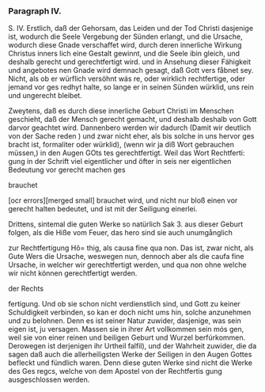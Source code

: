 


<!-- seite 292 -->
### Paragraph IV. ###

S. IV. Erstlich, daß der Gehorsam, das Leiden und der Tod Christi dasjenige ist, wodurch die Seele Vergebung der Sünden erlangt, und die Ursache, wodurch diese Gnade verschaffet wird, durch deren innerliche Wirkung Christus inners lich eine Gestalt gewinnt, und die Seele ibin gleich, und deshalb gerecht und gerechtfertigt wird. und in Ansehung dieser Fähigkeit und angebotes nen Gnade wird demnach gesagt, daß Gott vers fåbnet sey. Nicht, als ob er würflich versöhnt wás re, oder wirklich rechtfertige, oder jemand vor ges redhyt halte, so lange er in seinen Sünden würklid, uns rein und ungerecht bleibet.

Zweytens, daß es durch diese innerliche Geburt Christi im Menschen geschieht, daß der Mensch gerecht gemacht, und deshalb
 deshalb von Gott darvor geachtet wird. Dannenbero werden wir dadurch (Damit wir deutlich von der Sache reden ) und zwar nicht eher, als bis solche in uns hervor ges bracht ist, formaliter oder würklid), (wenn wir ja diß Wort gebrauchen müssen,) in den Augen GOts tes gerechtfertigt. Weil das Wort Rechtferti: gung in der Schrift viel eigentlicher und öfter in seis ner eigentlichen Bedeutung vor gerecht machen ges

brauchet
<!-- seite 293 -->

[ocr errors][merged small]
brauchet wird, und nicht nur bloß einen vor gerecht halten bedeutet, und ist mit der Seiligung einerlei.

Drittens, sintemal die guten Werke so natürlich Sak 3. aus dieser Geburt folgen, als die Hiße vom Feuer, das hero sind sie auch unumgånglich

zur Rechtfertigung Hô= thig, als causa fine qua non. Das ist, zwar nicht, als Gute Wers die Ursache, weswegen nun, dennoch aber als die caufa fine Ursache, in welcher wir gerechtfertigt werden, und qua non ohne welche wir nicht können gerechtfertigt werden.

der Rechts

fertigung. Und ob sie schon nicht verdienstlich sind, und Gott zu keiner Schuldigkeit verbinden, so kan er doch nicht ums hin, solche anzunehmen und zu belohnen. Denn es ist seiner Natur zuwider, dasjenige, was sein eigen ist, ju versagen. Massen sie in ihrer Art vollkommen sein mós gen, weil sie von einer reinen und beiligen Geburt und Wurzel berfúrkommen. Derowegen ist derjenigen ihr Urtheil falfil), und der Wahrheit zuwider, die da sagen daß auch die allerheiligsten Werke der Seiligen in den Augen Gottes befleckt und fündlich waren. Denn diese guten Werke sind nicht die Werke des Ges regcs, welche von dem Apostel von der Rechtfertis gung ausgeschlossen werden.
